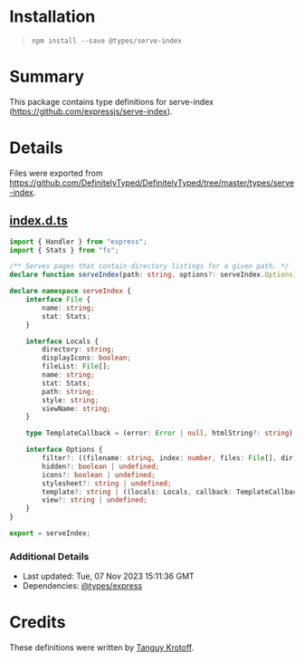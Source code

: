 # Installation
> `npm install --save @types/serve-index`

# Summary
This package contains type definitions for serve-index (https://github.com/expressjs/serve-index).

# Details
Files were exported from https://github.com/DefinitelyTyped/DefinitelyTyped/tree/master/types/serve-index.
## [index.d.ts](https://github.com/DefinitelyTyped/DefinitelyTyped/tree/master/types/serve-index/index.d.ts)
````ts
import { Handler } from "express";
import { Stats } from "fs";

/** Serves pages that contain directory listings for a given path. */
declare function serveIndex(path: string, options?: serveIndex.Options): Handler;

declare namespace serveIndex {
    interface File {
        name: string;
        stat: Stats;
    }

    interface Locals {
        directory: string;
        displayIcons: boolean;
        fileList: File[];
        name: string;
        stat: Stats;
        path: string;
        style: string;
        viewName: string;
    }

    type TemplateCallback = (error: Error | null, htmlString?: string) => void;

    interface Options {
        filter?: ((filename: string, index: number, files: File[], dir: string) => boolean) | undefined;
        hidden?: boolean | undefined;
        icons?: boolean | undefined;
        stylesheet?: string | undefined;
        template?: string | ((locals: Locals, callback: TemplateCallback) => void) | undefined;
        view?: string | undefined;
    }
}

export = serveIndex;

````

### Additional Details
 * Last updated: Tue, 07 Nov 2023 15:11:36 GMT
 * Dependencies: [@types/express](https://npmjs.com/package/@types/express)

# Credits
These definitions were written by [Tanguy Krotoff](https://github.com/tkrotoff).
